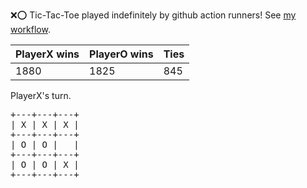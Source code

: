 :x::o: Tic-Tac-Toe played indefinitely by github action runners! See [my workflow](.github/workflows/play.yaml).

|PlayerX wins|PlayerO wins|Ties|
|-|-|-|
|1880|1825|845|

PlayerX's turn.

<pre>
+---+---+---+
| X | X | X |
+---+---+---+
| O | O |   |
+---+---+---+
| O | O | X |
+---+---+---+
</pre>